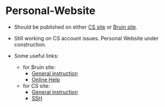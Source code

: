 # Personal-Website

* Should be published on either [CS site](http://web.cs.ucla.edu/~patriciaxiao/) or [Bruin site](http://patriciaxiao.bol.ucla.edu/).

* Still working on CS account issues. Personal Website under construction.

* Some useful links:
  * for Bruin site:
    * [General instruction](https://kb.ucla.edu/articles/setting-up-a-personal-website-at-ucla)
    * [Online Help](https://help.bol.ucla.edu/kb_list.do?sysparm_order=relevancy&sysparm_rollbased=&sysparm_operator=IR_AND_OR_QUERY&sysparm_order=relevancy&sysparm_search=&x=0&y=0&sysparm_topic=Bruin+OnLine&kb_knowledge.topic=Bruin+OnLine&sysparm_category=Web+Hosting&ni.dependent.topic=kb_knowledge.category&kb_knowledge.category=Web+Hosting&sysparm_subcategory=&ni.dependent.category=kb_knowledge.u_subcategory&kb_knowledge.u_subcategory=&search_engine=&jvar_view_topic=Bruin+OnLine&jvar_view_category=Web+Hosting)
  * for CS site:
    * [General instruction](https://www.cs.ucla.edu/dcf-faqs/)
    * [SSH](https://www.cs.ucla.edu/secure-remote-login/)
